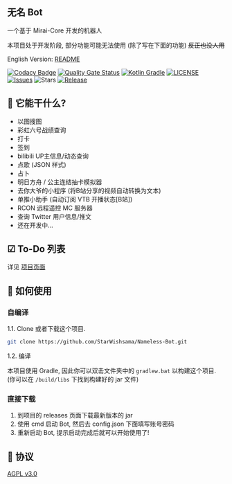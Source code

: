 ## 无名 Bot

一个基于 Mirai-Core 开发的机器人

本项目处于开发阶段, 部分功能可能无法使用 (除了写在下面的功能) ~~反正也没人用~~

English Version: [README](https://github.com/StarWishsama/Nameless-Bot/blob/mirai/README_en.md)

[![Codacy Badge](https://api.codacy.com/project/badge/Grade/d1416f718df943b4bb252e98cbd6604e)](https://www.codacy.com/manual/StarWishsama/Nameless-Bot?utm_source=github.com&amp;utm_medium=referral&amp;utm_content=StarWishsama/Nameless-Bot&amp;utm_campaign=Badge_Grade)
[![Quality Gate Status](https://sonarcloud.io/api/project_badges/measure?project=StarWishsama_Nameless-Bot&metric=alert_status)](https://sonarcloud.io/dashboard?id=StarWishsama_Nameless-Bot)
[![Kotlin Gradle](https://github.com/StarWishsama/Nameless-Bot/workflows/Kotlin%20Gradle/badge.svg)](https://github.com/StarWishsama/Nameless-Bot/actions/)
[![LICENSE](https://img.shields.io/github/license/StarWishsama/Nameless-Bot.svg?style=popout)](https://github.com/StarWishsama/Nameless-Bot/blob/master/LICENSE)
[![Issues](https://img.shields.io/github/issues/StarWishsama/Nameless-Bot.svg?style=popout)](https://github.com/StarWishsama/Nameless-Bot/issues)
![Stars](https://img.shields.io/github/stars/starwishsama/Nameless-Bot)
[![Release](https://img.shields.io/github/v/release/StarWishSama/Nameless-Bot?include_prereleases)](https://github.com/StarWishsama/Nameless-Bot/releases)

## 🎉 它能干什么?
  * 以图搜图
  * 彩虹六号战绩查询
  * 打卡
  * 签到
  * bilibili UP主信息/动态查询
  * 点歌 (JSON 样式)
  * 占卜
  * 明日方舟 / 公主连结抽卡模拟器
  * 去你大爷的小程序 (将B站分享的视频自动转换为文本)
  * 单推小助手 (自动订阅 VTB 开播状态[B站])
  * RCON 远程遥控 MC 服务器
  * 查询 Twitter 用户信息/推文
  * 还在开发中...

## ☑ To-Do 列表
详见 [项目页面](https://github.com/StarWishsama/Nameless-Bot/projects/2)

## 💽 如何使用

### 自编译
1.1. Clone 或者下载这个项目.

```bash
git clone https://github.com/StarWishsama/Nameless-Bot.git
```

1.2. 编译

本项目使用 Gradle, 因此你可以双击文件夹中的 `gradlew.bat` 以构建这个项目.
(你可以在 `/build/libs` 下找到构建好的 jar 文件)

### 直接下载
 1. 到项目的 releases 页面下载最新版本的 jar
 2. 使用 cmd 启动 Bot, 然后去 config.json 下面填写账号密码
 3. 重新启动 Bot, 提示启动完成后就可以开始使用了!

## 📜 协议 
[AGPL v3.0](https://github.com/StarWishsama/Nameless-Bot/blob/master/LICENSE)
